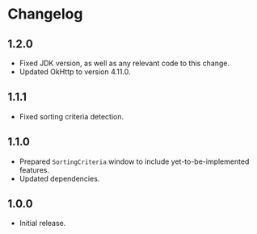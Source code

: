 # Changelog

## 1.2.0

* Fixed JDK version, as well as any relevant code to this change.
* Updated OkHttp to version 4.11.0.

## 1.1.1

* Fixed sorting criteria detection.

## 1.1.0

* Prepared `SortingCriteria` window to include yet-to-be-implemented features.
* Updated dependencies.

## 1.0.0

* Initial release.